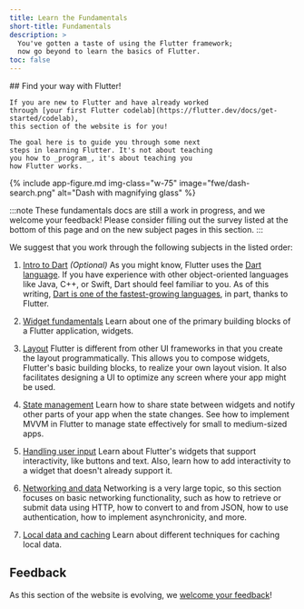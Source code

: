 ```yaml
---
title: Learn the Fundamentals
short-title: Fundamentals
description: >
  You've gotten a taste of using the Flutter framework;
  now go beyond to learn the basics of Flutter.
toc: false
---
```


<div class="row">
  <div class="col-md-6">
    ## Find your way with Flutter!

    If you are new to Flutter and have already worked
    through [your first Flutter codelab](https://flutter.dev/docs/get-started/codelab),
    this section of the website is for you!

    The goal here is to guide you through some next
    steps in learning Flutter. It's not about teaching
    you how to _program_, it's about teaching you
    how Flutter works.
  </div>
  
  <div class="col-md-6">
    {% include app-figure.md img-class="w-75" image="fwe/dash-search.png" alt="Dash with magnifying glass" %}
  </div>
</div>

:::note
These fundamentals docs are still a work
in progress, and we welcome your feedback!
Please consider filling out the survey
listed at the bottom of this page and on the
new subject pages in this section.
:::

We suggest that you work through the
following subjects in the listed order:

1. [Intro to Dart][] _(Optional)_
   As you might know, Flutter uses the [Dart language][].
   If you have experience with other object-oriented
   languages like Java, C++, or Swift,
   Dart should feel familiar to you.
   As of this writing,
   [Dart is one of the fastest-growing languages][dart-lang],
   in part, thanks to Flutter.

2. [Widget fundamentals][]
   Learn about one of the primary building blocks
   of a Flutter application, widgets.

3. [Layout][]
   Flutter is different from other UI frameworks
   in that you create the layout programmatically.
   This allows you to compose widgets,
   Flutter's basic building blocks,
   to realize your own layout vision.
   It also facilitates designing a UI to
   optimize any screen where your app might be used.

4. [State management][]
   Learn how to share state between widgets and notify other parts of your app
   when the state changes.
   See how to implement MVVM in Flutter to manage state effectively
   for small to medium-sized apps.

5. [Handling user input][]
   Learn about Flutter's widgets that support
   interactivity, like buttons and text.
   Also, learn how to add interactivity to
   a widget that doesn't already support it.

6. [Networking and data][]
   Networking is a very large topic,
   so this section focuses on basic networking
   functionality, such as how to retrieve
   or submit data using HTTP,
   how to convert to and from JSON,
   how to use authentication, 
   how to implement asynchronicity, and more.

7. [Local data and caching][]
   Learn about different techniques for caching
   local data.

[Dart language]: {{site.dart-site}}
[dart-lang]: https://twitter.com/MiSvTh/status/1732002450641400276?cxt
[Intro to Dart]: /get-started/fundamentals/dart
[Layout]: /get-started/fundamentals/layout
[State management]: /get-started/fundamentals/state-management
[Handling user input]: /get-started/fundamentals/user-input
[Networking and data]: /get-started/fundamentals/networking
[Local data and caching]: /get-started/fundamentals/local-caching
[Widget fundamentals]: /get-started/fundamentals/widgets
[your first Flutter codelab]: {{site.codelabs}}/codelabs/flutter-codelab-first

## Feedback

As this section of the website is evolving,
we [welcome your feedback][]!

[welcome your feedback]: https://google.qualtrics.com/jfe/form/SV_6A9KxXR7XmMrNsy?page="index"
